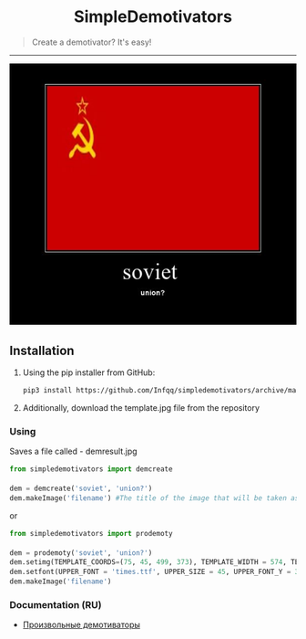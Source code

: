 <h1 align="center">SimpleDemotivators</h1>
    <blockquote>Create a demotivator? It's easy!</blockquote>
</p>
<hr>

![prikol](demresulteng.jpg)

## Installation
1) Using the pip installer from GitHub: 
   
   ```sh
   pip3 install https://github.com/Infqq/simpledemotivators/archive/main.zip --upgrade
   ```
2) Additionally, download the template.jpg file from the repository

### Using
Saves a file called - demresult.jpg

```python
from simpledemotivators import demcreate

dem = demcreate('soviet', 'union?')
dem.makeImage('filename') #The title of the image that will be taken as a basis for the demotivator
```

or

```python
from simpledemotivators import prodemoty

dem = prodemoty('soviet', 'union?')
dem.setimg(TEMPLATE_COORDS=(75, 45, 499, 373), TEMPLATE_WIDTH = 574, TEMPLATE_HEIGHT = 522, PADDING=10)
dem.setfont(UPPER_FONT = 'times.ttf', UPPER_SIZE = 45, UPPER_FONT_Y = 390, LOWER_FONT = 'arialbd.ttf', LOWER_SIZE = 14, LOWER_FONT_Y = 450)
dem.makeImage('filename')
```

### Documentation (RU)
* [Произвольные демотиваторы](./docs/prodemoty.md)
